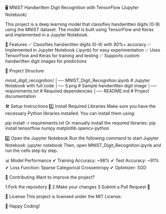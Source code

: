 🖥️ MNIST Handwritten Digit Recognition with TensorFlow (Jupyter Notebook)

This project is a deep learning model that classifies handwritten digits (0-9) using the MNIST dataset. The model is built using TensorFlow and Keras and implemented in a Jupyter Notebook.

📌 Features 
✅ Classifies handwritten digits (0-9) with 90%+ accuracy
✅ Implemented in Jupyter Notebook (.ipynb) for easy experimentation
✅ Uses TensorFlow and Keras for training and testing
✅ Supports custom handwritten digit images for predictions

📂 Project Structure

mnist_digit_recognition/
│── MNIST_Digit_Recognition.ipynb  # Jupyter Notebook with full code
│── 5.png                          # Sample handwritten digit image
│── requirements.txt               # Required dependencies
│── README.md                      # Project documentation

🛠 Setup Instructions
1️⃣ Install Required Libraries
Make sure you have the necessary Python libraries installed. You can install them using:

pip install -r requirements.txt
Or manually install the required libraries:
pip install tensorflow numpy matplotlib opencv-python

2️⃣ Open the Jupyter Notebook
Run the following command to start Jupyter Notebook:
jupyter notebook
Then, open MNIST_Digit_Recognition.ipynb and run the cells step by step.

📊 Model Performance
✔ Training Accuracy: ~98%
✔ Test Accuracy: ~91%
✔ Loss Function: Sparse Categorical Crossentropy
✔ Optimizer: SGD

🤝 Contributing
Want to improve the project?

1.Fork the repository 🍴
2.Make your changes
3.Submit a Pull Request 🚀

📜 License
This project is licensed under the MIT License.

🚀 Happy Coding! 
